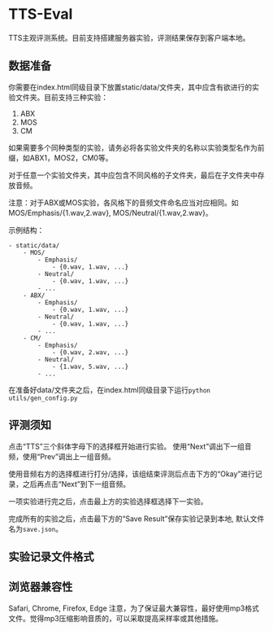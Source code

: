 # TTS-Eval
TTS主观评测系统。目前支持搭建服务器实验，评测结果保存到客户端本地。
## 数据准备
你需要在index.html同级目录下放置static/data/文件夹，其中应含有欲进行的实验文件夹。目前支持三种实验：
  1. ABX
  2. MOS
  3. CM

如果需要多个同种类型的实验，请务必将各实验文件夹的名称以实验类型名作为前缀，如ABX1，MOS2，CM0等。

对于任意一个实验文件夹，其中应包含不同风格的子文件夹，最后在子文件夹中存放音频。

注意：对于ABX或MOS实验，各风格下的音频文件命名应当对应相同。如MOS/Emphasis/{1.wav,2.wav}, MOS/Neutral/{1.wav,2.wav}。

示例结构：

    - static/data/
        - MOS/
            - Emphasis/
                - {0.wav, 1.wav, ...}
            - Neutral/
                - {0.wav, 1.wav, ...}
            - ...
        - ABX/
            - Emphasis/
                - {0.wav, 1.wav, ...}
            - Neutral/
                - {0.wav, 1.wav, ...}
            - ...
        - CM/
            - Emphasis/
                - {0.wav, 2.wav, ...}
            - Neutral/
                - {1.wav, 5.wav, ...}
            - ...
在准备好data/文件夹之后，在index.html同级目录下运行`python utils/gen_config.py`

## 评测须知
点击“TTS”三个斜体字母下的选择框开始进行实验。
使用“Next”调出下一组音频，使用“Prev”调出上一组音频。

使用音频右方的选择框进行打分/选择，该组结束评测后点击下方的“Okay”进行记录，之后再点击“Next”到下一组音频。

一项实验进行完之后，点击最上方的实验选择框选择下一实验。

完成所有的实验之后，点击最下方的“Save Result”保存实验记录到本地, 默认文件名为`save.json`。

## 实验记录文件格式

## 浏览器兼容性
Safari, Chrome, Firefox, Edge
注意，为了保证最大兼容性，最好使用mp3格式文件。觉得mp3压缩影响音质的，可以采取提高采样率或其他措施。
